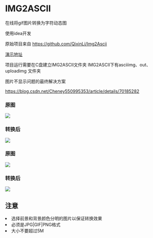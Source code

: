 # IMG2ASCII
在线将gif图片转换为字符动态图

使用idea开发

原始项目来自 https://github.com/QixinLi/Img2Ascii

[演示地址](http://140.143.53.118:8080/IMG2ASCII/)

项目运行需要在C盘建立IMG2ASCII文件夹
IMG2ASCII下有asciiimg、out、uploadimg 文件夹

图片不显示问题的最终解决方案

https://blog.csdn.net/Cheney550995353/article/details/70185282


### 原图
![](http://myimage-liqixin.oss-cn-beijing.aliyuncs.com/18-7-22/30583421.jpg)
### 转换后
![](http://myimage-liqixin.oss-cn-beijing.aliyuncs.com/18-7-22/68800966.jpg)

### 原图
![](http://myimage-liqixin.oss-cn-beijing.aliyuncs.com/18-7-22/84915592.jpg)
### 转换后
![](http://myimage-liqixin.oss-cn-beijing.aliyuncs.com/18-7-22/15603501.jpg)

## 注意
<li>选择前景和背景颜色分明的图片以保证转换效果</li>
<li>必须是JPG|GIF|PNG格式</li>
<li>大小不要超过5M</li>
